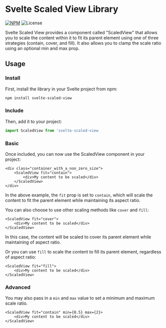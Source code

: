 # Svelte Scaled View Library

[![NPM](https://img.shields.io/npm/v/svelte-scaled-view)](https://www.npmjs.com/package/svelte-scaled-view)
![License](https://img.shields.io/npm/l/svelte-scaled-view)

Svelte Scaled View provides a component called "ScaledView" that allows you to scale the content within it to fit its parent element using one of three strategies (contain, cover, and fill). It also allows you to clamp the scale ratio using an optional min and max prop.

## Usage

### Install

First, install the library in your Svelte project from npm:

```bash
npm install svelte-scaled-view
```

### Include

Then, add it to your project:

```typescript
import ScaledView from 'svelte-scaled-view
```

### Basic

Once included, you can now use the ScaledView component in your project:

```svelte
<div class="container_with_a_non_zero_size">
	<ScaledView fit="contain">
		<div>My content to be scaled</div>
	</ScaledView>
</div>
```

In the above example, the `fit` prop is set to `contain`, which will scale the content to fit the parent element while maintaining its aspect ratio.

You can also choose to use other scaling methods like `cover` and `fill`:

```svelte
<ScaledView fit="cover">
	<div>My content to be scaled</div>
</ScaledView>
```

In this case, the content will be scaled to cover its parent element while maintaining of aspect ratio.

Or you can use `fill` to scale the content to fill its parent element, regardless of aspect ratio:

```svelte
<ScaledView fit="fill">
	<div>My content to be scaled</div>
</ScaledView>
```

### Advanced

You may also pass in a `min` and `max` value to set a minimum and maximum scale ratio.

```svelte
<ScaledView fit="contain" min={0.5} max={2}>
	<div>My content to be scaled</div>
</ScaledView>
```
